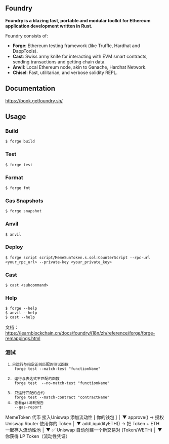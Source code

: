 ## Foundry

**Foundry is a blazing fast, portable and modular toolkit for Ethereum application development written in Rust.**

Foundry consists of:

- **Forge**: Ethereum testing framework (like Truffle, Hardhat and DappTools).
- **Cast**: Swiss army knife for interacting with EVM smart contracts, sending transactions and getting chain data.
- **Anvil**: Local Ethereum node, akin to Ganache, Hardhat Network.
- **Chisel**: Fast, utilitarian, and verbose solidity REPL.

## Documentation

https://book.getfoundry.sh/

## Usage

### Build

```shell
$ forge build
```

### Test

```shell
$ forge test
```

### Format

```shell
$ forge fmt
```

### Gas Snapshots

```shell
$ forge snapshot
```

### Anvil

```shell
$ anvil
```

### Deploy

```shell
$ forge script script/MemeSunToken.s.sol:CounterScript --rpc-url <your_rpc_url> --private-key <your_private_key>
```

### Cast

```shell
$ cast <subcommand>
```

### Help

```shell
$ forge --help
$ anvil --help
$ cast --help
```

文档：https://learnblockchain.cn/docs/foundry/i18n/zh/reference/forge/forge-remappings.html

### 测试
```azure
 1.只运行与指定正则匹配的测试函数
    forge test --match-test "functionName"
 
 2. 运行与表达式不匹配的函数 
    forge test  --no-match-test "functionName"
 
 3. 只运行匹配的合约
    forge test --match-contract "contractName"
 4. 查看gas消耗报告
    --gas-report
```

MemeToken 代币 接入Uniswap 添加流动性
[ 你的钱包 ]
   │
   ▼
approve() → 授权 Uniswap Router 使用你的 Token
   │
   ▼
addLiquidityETH() → 把 Token + ETH 一起存入流动性池
   │
   ▼
✅ Uniswap 自动创建一个新交易对 (Token/WETH)
   │
   ▼
你获得 LP Token（流动性凭证）
